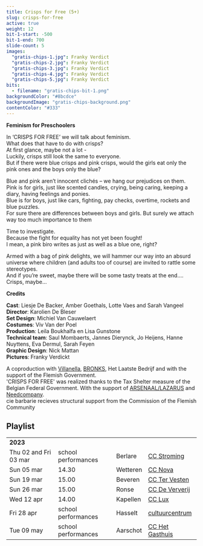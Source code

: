 ```yaml
---
title: Crisps for Free (5+)
slug: crisps-for-free
active: true
weight: 12
bit-1-start: -500
bit-1-end: 700
slide-count: 5
images:
  "gratis-chips-1.jpg": Franky Verdict
  "gratis-chips-2.jpg": Franky Verdict
  "gratis-chips-3.jpg": Franky Verdict
  "gratis-chips-4.jpg": Franky Verdict
  "gratis-chips-5.jpg": Franky Verdict
bits:
  - filename: "gratis-chips-bit-1.png"
backgroundColor: "#8bcdce"
backgroundImage: "gratis-chips-background.png"
contentColor: "#333"
---
```


<style>
  @media (min-width: 666px) {
    #background-bit-1 {
      width: 600px;
      height: 1340px;
      position: absolute;
      right: 0;
      top: 0;
      background: url({{ .Site.BaseURL }}/img/gratis-chips-bit-1.png) no-repeat bottom right;
    }
  }
</style>

**Feminism for Preschoolers**

In ‘CRISPS FOR FREE’ we will talk about feminism.<br>
What does that have to do with crisps?<br>
At first glance, maybe not a lot -<br>
Luckily, crisps still look the same to everyone.<br>
But if there were blue crisps and pink crisps, would the girls eat only the pink ones and the boys only the blue?

Blue and pink aren’t innocent clichés – we hang our prejudices on them.<br>
Pink is for girls, just like scented candles, crying, being caring, keeping a diary, having feelings and ponies.<br>
Blue is for boys, just like cars, fighting, pay checks, overtime, rockets and blue puzzles.<br>
For sure there are differences between boys and girls. But surely we attach way too much importance to them<br>

Time to investigate.<br>
Because the fight for equality has not yet been fought!<br>
I mean, a pink biro writes as just as well as a blue one, right?<br>

Armed with a bag of pink delights, we will hammer our way into an absurd universe where children (and adults too of course) are invited to rattle some stereotypes.<br>
And if you’re sweet, maybe there will be some tasty treats at the end…. Crisps, maybe…<br>

**Credits**

**Cast**: Liesje De Backer, Amber Goethals, Lotte Vaes and Sarah Vangeel<br>
**Director**: Karolien De Bleser<br>
**Set Design**: Michiel Van Cauwelaert<br>
**Costumes**: Viv Van der Poel<br>
**Production**: Leila Boukhalfa en Lisa Gunstone<br>
**Technical team**: Saul Mombaerts, Jannes Dierynck, Jo Heijens, Hanne Nuyttens, Eva Dermul, Sarah Feyen<br>
**Graphic Design**: Nick Mattan<br>
**Pictures**: Franky Verdickt<br>

A coproduction with <a href="http://www.villanella.be/">Villanella</a>, <a href="https://www.bronks.be/nl/">BRONKS</a>, Het Laatste Bedrijf and with the support of the Flemish Government.<br>
'CRISPS FOR FREE' was realized thanks to the Tax Shelter measure of the Belgian Federal Government.
With the support of <a href="https://www.arsenaallazarus.be/">ARSENAAL/LAZARUS</a> and <a href="https://www.needcompany.org/">Needcompany</a>.<br>
cie barbarie recieves structural support from the Commission of the Flemish Community

## Playlist

<div class="table-responsive">
<table class="speellijst">
<tr><td colspan="5"><strong>2023</strong></td></tr>
<tr><td>Thu 02 and Fri 03 mar</td><td>school performances</td><td>Berlare</td><td><a href="https://www.beleefberlare.be/cultuur/">CC Stroming</a></td></tr>
<tr><td>Sun 05 mar</td><td>14.30</td><td>Wetteren</td><td><a href="https://www.ccnovawetteren.be/">CC Nova</a></td></tr> 
<tr><td>Sun 19 mar</td><td>15.00</td><td>Beveren</td><td><a href="https://www.tervesten.be/">CC Ter Vesten</a></td></tr>
<tr><td>Sun 26 mar</td><td>15.00</td><td>Ronse</td><td><a href="https://www.ronse.be/nl/nieuws/uitverkocht-compagnie-barbarie-gratis-chips/">CC De Ververij</a></td></tr>
<tr><td>Wed 12 apr</td><td>14.00</td><td>Kapellen</td><td><a href="https://www.cckapellen.be/">CC Lux</a></td></tr>
<tr><td>Fri 28 apr</td><td>school performances</td><td>Hasselt</td><td><a href="https://www.ccha.be/">cultuurcentrum</a></td></tr>
<tr><td>Tue 09 may</td><td>school performances</td><td>Aarschot</td><td><a href="https://www.hetgasthuis.be/">CC Het Gasthuis</a></td></tr>
   

</table>
</div>

